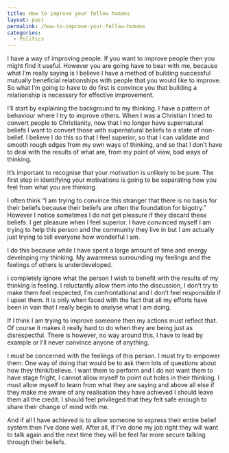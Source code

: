 ```yaml
---
title: How to improve your fellow humans
layout: post
permalink: /how-to-improve-your-fellow-humans
categories:
  - Politics
---
```

I have a way of improving people. If you want to improve people then you might find it useful. However you are going have to bear with me, because what I’m really saying is I believe I have a method of building successful mutually beneficial relationships with people that you would like to improve. So what I’m going to have to do first is convince you that building a relationship is necessary for effective improvement.

I’ll start by explaining the background to my thinking. I have a pattern of behaviour where I try to improve others. When I was a Christian I tried to convert people to Christianity, now that I no longer have supernatural beliefs I want to convert those with supernatural beliefs to a state of non-belief. I believe I do this so that I feel superior, so that I can validate and smooth rough edges from my own ways of thinking, and so that I don’t have to deal with the results of what are, from my point of view, bad ways of thinking.<!--more-->

It’s important to recognise that your motivation is unlikely to be pure. The first step in identifying your motivations is going to be separating how you feel from what you are thinking.

I often think “I am trying to convince this stranger that there is no basis for their beliefs because their beliefs are often the foundation for bigotry.” However I notice sometimes I do not get pleasure if they discard these beliefs. I get pleasure when I feel superior. I have convinced myself I am trying to help this person and the community they live in but I am actually just trying to tell everyone how wonderful I am.

I do this because while I have spent a large amount of time and energy developing my thinking. My awareness surrounding my feelings and the feelings of others is underdeveloped.

I completely ignore what the person I wish to benefit with the results of my thinking is feeling. I reluctantly allow them into the discussion, I don’t try to make them feel respected, I’m confrontational and I don’t feel responsible if I upset them. It is only when faced with the fact that all my efforts have been in vain that I really begin to analyse what I am doing.

If I think I am trying to improve someone then my actions must reflect that. Of course it makes it really hard to do when they are being just as disrespectful. There is however, no way around this, I have to lead by example or I’ll never convince anyone of anything.

I must be concerned with the feelings of this person. I must try to empower them. One way of doing that would be to ask them lots of questions about how they think/believe. I want them to perform and I do not want them to have stage fright, I cannot allow myself to point out holes in their thinking. I must allow myself to learn from what they are saying and above all else if they make me aware of any realisation they have achieved I should leave them all the credit. I should feel privileged that they felt safe enough to share their change of mind with me.

And if all I have achieved is to allow someone to express their entire belief system then I’ve done well. After all, if I’ve done my job right they will want to talk again and the next time they will be feel far more secure talking through their beliefs.